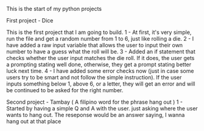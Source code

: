 This is the start of my python projects


First project - Dice

This is the first project that I am going to build.
1 - At first, it's very simple, run the file and get a random number from 1 to 6, just like rolling a die.
2 - I have added a raw input variable that allows the user to input their own number to have a guess what the roll will be.
3 - Added an if statement that checks whether the user input matches the die roll. If it does, the user gets a prompting stating well done, otherwise, they get a prompt stating better luck next time.
4 - I have added some error checks now (just in case some users try to be smart and not follow the simple instruction). If the user inputs something below 1, above 6, or a letter, they will get an error and will be continued to be asked for the right number.

Second project - Tambay ( A filipino word for the phrase hang out )
1 - Started by having a simple Q and A with the user. just asking where the user wants to hang out. The reseponse would be an answer saying, I wanna hang out at that place

